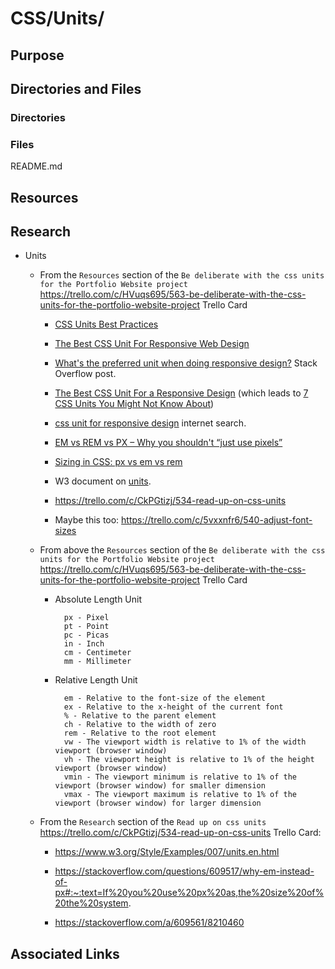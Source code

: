 # CSS/Units/

## Purpose

## Directories and Files

### Directories

### Files

README.md

## Resources

## Research

* Units
    * From the `Resources` section of the `Be deliberate with the css units for the Portfolio Website project` https://trello.com/c/HVuqs695/563-be-deliberate-with-the-css-units-for-the-portfolio-website-project Trello Card
        * [CSS Units Best Practices](https://gist.github.com/basham/2175a16ab7c60ce8e001)
        
        * [The Best CSS Unit For Responsive Web Design](https://fullscale.io/blog/best-css-unit-for-responsive-web-design/)
        
        * [What's the preferred unit when doing responsive design?](https://stackoverflow.com/questions/15850988/whats-the-preferred-unit-when-doing-responsive-design) Stack Overflow post.
        
        * [The Best CSS Unit For a Responsive Design](https://hackernoon.com/the-best-css-unit-for-a-responsive-design-ku6q37to) (which leads to [7 CSS Units You Might Not Know About](https://webdesign.tutsplus.com/articles/7-css-units-you-might-not-know-about--cms-22573?ref=hackernoon.com))
        
        * [css unit for responsive design](https://www.google.com/search?q=css+unit+for+resposive+design&oq=css+unit+for+resposive+design&aqs=chrome..69i57.6191j0j7&sourceid=chrome&ie=UTF-8) internet search.
        
        * [EM vs REM vs PX – Why you shouldn't “just use pixels”](https://engageinteractive.co.uk/blog/em-vs-rem-vs-px)
        
        * [Sizing in CSS: px vs em vs rem](https://chiamakaikeanyi.dev/sizing-in-css-px-vs-em-vs-rem/)
        
        * W3 document on [units](https://www.w3.org/Style/Examples/007/units.en.html).
        
        * https://trello.com/c/CkPGtizj/534-read-up-on-css-units
        
        * Maybe this too: https://trello.com/c/5vxxnfr6/540-adjust-font-sizes

    * From above the `Resources` section of the `Be deliberate with the css units for the Portfolio Website project` https://trello.com/c/HVuqs695/563-be-deliberate-with-the-css-units-for-the-portfolio-website-project Trello Card
        
        * Absolute Length Unit

                px - Pixel
                pt - Point
                pc - Picas
                in - Inch
                cm - Centimeter
                mm - Millimeter

        * Relative Length Unit

                em - Relative to the font-size of the element
                ex - Relative to the x-height of the current font
                % - Relative to the parent element
                ch - Relative to the width of zero
                rem - Relative to the root element
                vw - The viewport width is relative to 1% of the width viewport (browser window)
                vh - The viewport height is relative to 1% of the height viewport (browser window)
                vmin - The viewport minimum is relative to 1% of the viewport (browser window) for smaller dimension
                vmax - The viewport maximum is relative to 1% of the viewport (browser window) for larger dimension

    * From the `Research` section of the `Read up on css units` https://trello.com/c/CkPGtizj/534-read-up-on-css-units Trello Card:

        * https://www.w3.org/Style/Examples/007/units.en.html

        * https://stackoverflow.com/questions/609517/why-em-instead-of-px#:~:text=If%20you%20use%20px%20as,the%20size%20of%20the%20system.

        * https://stackoverflow.com/a/609561/8210460

## Associated Links